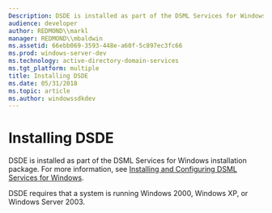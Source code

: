 ```yaml
---
Description: DSDE is installed as part of the DSML Services for Windows installation package. For more information, see Installing and Configuring DSML Services for Windows.
audience: developer
author: REDMOND\\markl
manager: REDMOND\\mbaldwin
ms.assetid: 66ebb069-3593-448e-a60f-5c897ec3fc66
ms.prod: windows-server-dev
ms.technology: active-directory-domain-services
ms.tgt_platform: multiple
title: Installing DSDE
ms.date: 05/31/2018
ms.topic: article
ms.author: windowssdkdev
---
```


# Installing DSDE

DSDE is installed as part of the DSML Services for Windows installation package. For more information, see [Installing and Configuring DSML Services for Windows](https://msdn.microsoft.com/library/aa813626).

DSDE requires that a system is running Windows 2000, Windows XP, or Windows Server 2003.

 

 




